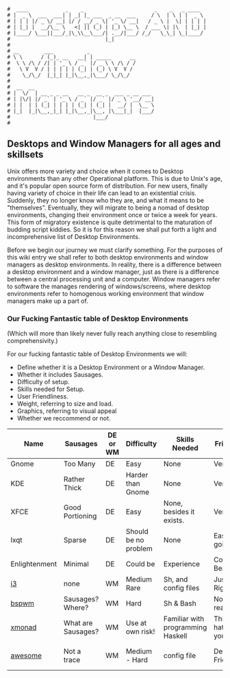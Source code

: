 ```text
#  ____            _    _                       _    _   _ ____
# |  _ \  ___  ___| | _| |_ ___  _ __  ___     / \  | \ | |  _ \
# | | | |/ _ \/ __| |/ / __/ _ \| '_ \/ __|   / _ \ |  \| | | | |
# | |_| |  __/\__ \   <| || (_) | |_) \__ \  / ___ \| |\  | |_| |
# |____/ \___||___/_|\_\\__\___/| .__/|___/ /_/   \_\_| \_|____/
#                               |_|
#
# __        ___           _
# \ \      / (_)_ __   __| | _____      __
#  \ \ /\ / /| | '_ \ / _` |/ _ \ \ /\ / /
#   \ V  V / | | | | | (_| | (_) \ V  V /
#    \_/\_/  |_|_| |_|\__,_|\___/ \_/\_/
#
#  __  __
# |  \/  | __ _ _ __   __ _  __ _  ___ _ __ ___
# | |\/| |/ _` | '_ \ / _` |/ _` |/ _ \ '__/ __|
# | |  | | (_| | | | | (_| | (_| |  __/ |  \__ \
# |_|  |_|\__,_|_| |_|\__,_|\__, |\___|_|  |___/
#                           |___/
#
```

## Desktops and Window Managers for all ages and skillsets

Unix offers more variety and choice when it comes to Desktop environments than any other Operational platform.
This is due to Unix's age, and it's popular open source form of distribution. For new users, finally having
variety of choice in their life can lead to an existential crisis. Suddenly, they no longer know who they are,
and what it means to be "themselves". Eventually, they will migrate to being a nomad of desktop environments,
changing their environment once or twice a week for years. This form of migratory existence is quite
detrimental to the maturation of budding script kiddies. So it is for this reason we shall put forth a light
and incomprehensive list of Desktop Environments.

Before we begin our journey we must clarify something. For the purposes of this wiki entry we shall refer to
both desktop environments and window managers as desktop environments. In reality, there is a difference
between a desktop environment and a window manager, just as there is a difference between a central processing
unit and a computer. Window managers refer to software the manages rendering of windows/screens, where desktop
environments refer to homogenous working environment that window managers make up a part of. 

### Our Fucking Fantastic table of Desktop Environments

(Which will more than likely never fully reach anything close to resembling comprehensivity.)

For our fucking fantastic table of Desktop Environments we will:
* Define whether it is a Desktop Environment or a Window Manager.
* Whether it includes Sausages.
* Difficulty of setup.
* Skills needed for Setup.
* User Friendliness.
* Weight, referring to size and load.
* Graphics, referring to visual appeal
* Whether we reccommend or not.

| Name               | Sausages           | DE or WM   | Difficulty           | Skills Needed                     | Friendly           | Weight              | Graphics          | Reccommend                   |
| ------             | ----------         | ---------- | ------------         | ---------------                   | ----------         | --------            | ----------        | ------------                 |
| Gnome              | Too Many           | DE         | Easy                 | None                              | Very               | Heavy               | Kuddos            | It's alright                 |
| KDE                | Rather Thick       | DE         | Harder than Gnome    | None                              | Very               | Heavy               | It's got some     | Usable                       |
| XFCE               | Good Portioning    | DE         | Easy                 | None, besides it exists.          | Very               | Moderately          | less than 2 above | Sure.                        |
| lxqt               | Sparse             | DE         | Should be no problem | None                              | Easy going         | Reasonable          | less is more      | Yeah                         |
| Enlightenment      | Minimal            | DE         | Could be             | Experience                        | Cool Beans         | Moderately          | Shazam!           | Definitely                   |
| [i3](i3)           | none               | WM         | Medium Rare          | Sh, and config files              | Just Right         | light               | Minimal           | We use it, so there.         |
| [bspwm](bspwm)     | Sausages? Where?   | WM         | Hard                 | Sh & Bash                         | Not really         | Ultra Light         | With effort       | Promising                    |
| [xmonad](xmonad)   | What are Sausages? | WM         | Use at own risk!     | Familiar with programming Haskell | This WM hates you. | lite, but not light | There are rumors  | Not unless your a masochist. |
| [awesome](awesome) | Not a trace        | WM         | Medium - Hard        | config file                       | Define Friendly?   | Super Dooper Light  | Minimal           | Could be fun for pros        |
